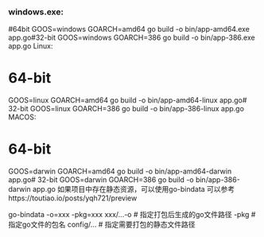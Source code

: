 ### windows.exe:

#64bit
GOOS=windows GOARCH=amd64 go build -o bin/app-amd64.exe app.go#32-bit
GOOS=windows GOARCH=386 go build -o bin/app-386.exe app.go
Linux:
# 64-bit
GOOS=linux GOARCH=amd64 go build -o bin/app-amd64-linux app.go# 32-bit
GOOS=linux GOARCH=386 go build -o bin/app-386-linux app.go
MACOS:
# 64-bit
GOOS=darwin GOARCH=amd64 go build -o bin/app-amd64-darwin app.go# 32-bit
GOOS=darwin GOARCH=386 go build -o bin/app-386-darwin app.go
如果项目中存在静态资源，可以使用go-bindata
可以参考https://toutiao.io/posts/yqh721/preview

go-bindata -o=xxx -pkg=xxx xxx/...-o # 指定打包后生成的go文件路径
-pkg # 指定go文件的包名
config/... # 指定需要打包的静态文件路径